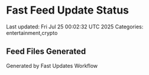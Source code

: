# Fast Feed Update Status
Last updated: Fri Jul 25 00:02:32 UTC 2025
Categories: entertainment,crypto

## Feed Files Generated

Generated by Fast Updates Workflow
